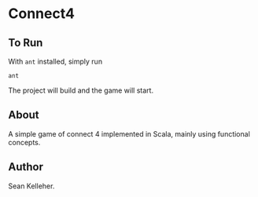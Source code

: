 Connect4
========

To Run
------

With `ant` installed, simply run

    ant

The project will build and the game will start.

About
-----

A simple game of connect 4 implemented in Scala, mainly using functional
concepts.

Author
------

Sean Kelleher.
